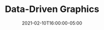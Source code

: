 ---
type: lecture
date: 2021-02-10T16:00:00-05:00
title: "Data-Driven Graphics"
tldr: "Copy-paste smartly from large-scale data to compose an image"
hide_from_announcments: true
---